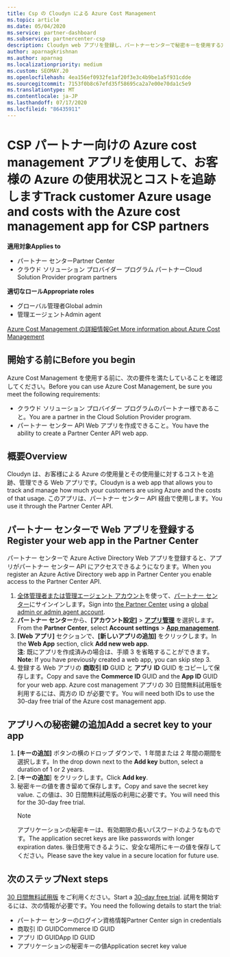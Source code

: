 ```yaml
---
title: Csp の Cloudyn による Azure Cost Management
ms.topic: article
ms.date: 05/04/2020
ms.service: partner-dashboard
ms.subservice: partnercenter-csp
description: Cloudyn web アプリを登録し、パートナーセンターで秘密キーを使用する方法について説明します。これにより、アプリを使用して、お客様の Azure の使用状況とコストを追跡することができます。
author: aparnagkrishnan
ms.author: aparnag
ms.localizationpriority: medium
ms.custom: SEOMAY.20
ms.openlocfilehash: 4ea156ef0932fe1af20f3e3c4b9be1a5f931cdde
ms.sourcegitcommit: 7153f0b8c67efd35f58695ca2a7e00e70da1c5e9
ms.translationtype: MT
ms.contentlocale: ja-JP
ms.lasthandoff: 07/17/2020
ms.locfileid: "86435911"
---
```

# <a name="track-customer-azure-usage-and-costs-with-the-azure-cost-management-app-for-csp-partners"></a><span data-ttu-id="a65ac-103">CSP パートナー向けの Azure cost management アプリを使用して、お客様の Azure の使用状況とコストを追跡します</span><span class="sxs-lookup"><span data-stu-id="a65ac-103">Track customer Azure usage and costs with the Azure cost management app for CSP partners</span></span>  

<span data-ttu-id="a65ac-104">**適用対象**</span><span class="sxs-lookup"><span data-stu-id="a65ac-104">**Applies to**</span></span>

- <span data-ttu-id="a65ac-105">パートナー センター</span><span class="sxs-lookup"><span data-stu-id="a65ac-105">Partner Center</span></span>
- <span data-ttu-id="a65ac-106">クラウド ソリューション プロバイダー プログラム パートナー</span><span class="sxs-lookup"><span data-stu-id="a65ac-106">Cloud Solution Provider program partners</span></span>

<span data-ttu-id="a65ac-107">**適切なロール**</span><span class="sxs-lookup"><span data-stu-id="a65ac-107">**Appropriate roles**</span></span>

- <span data-ttu-id="a65ac-108">グローバル管理者</span><span class="sxs-lookup"><span data-stu-id="a65ac-108">Global admin</span></span>
- <span data-ttu-id="a65ac-109">管理エージェント</span><span class="sxs-lookup"><span data-stu-id="a65ac-109">Admin agent</span></span>

[<span data-ttu-id="a65ac-110">Azure Cost Management の詳細情報</span><span class="sxs-lookup"><span data-stu-id="a65ac-110">Get More information about Azure Cost Management</span></span>](https://go.microsoft.com/fwlink/p/?linkid=857893)

## <a name="before-you-begin"></a><span data-ttu-id="a65ac-111">開始する前に</span><span class="sxs-lookup"><span data-stu-id="a65ac-111">Before you begin</span></span>
<span data-ttu-id="a65ac-112">Azure Cost Management を使用する前に、次の要件を満たしていることを確認してください。</span><span class="sxs-lookup"><span data-stu-id="a65ac-112">Before you can use Azure Cost Management, be sure you meet the following requirements:</span></span>

- <span data-ttu-id="a65ac-113">クラウド ソリューション プロバイダー プログラムのパートナー様であること。</span><span class="sxs-lookup"><span data-stu-id="a65ac-113">You are a partner in the Cloud Solution Provider program.</span></span>
- <span data-ttu-id="a65ac-114">パートナー センター API Web アプリを作成できること。</span><span class="sxs-lookup"><span data-stu-id="a65ac-114">You have the ability to create a Partner Center API web app.</span></span>

## <a name="overview"></a><span data-ttu-id="a65ac-115">概要</span><span class="sxs-lookup"><span data-stu-id="a65ac-115">Overview</span></span>

<span data-ttu-id="a65ac-116">Cloudyn は、お客様による Azure の使用量とその使用量に対するコストを追跡、管理できる Web アプリです。</span><span class="sxs-lookup"><span data-stu-id="a65ac-116">Cloudyn is a web app that allows you to track and manage how much your customers are using Azure and the costs of that usage.</span></span> <span data-ttu-id="a65ac-117">このアプリは、パートナー センター API 経由で使用します。</span><span class="sxs-lookup"><span data-stu-id="a65ac-117">You use it through the Partner Center API.</span></span>

## <a name="register-your-web-app-in-the-partner-center"></a><span data-ttu-id="a65ac-118">パートナー センターで Web アプリを登録する</span><span class="sxs-lookup"><span data-stu-id="a65ac-118">Register your web app in the Partner Center</span></span>
<span data-ttu-id="a65ac-119">パートナー センターで Azure Active Directory Web アプリを登録すると、アプリがパートナー センター API にアクセスできるようになります。</span><span class="sxs-lookup"><span data-stu-id="a65ac-119">When you register an Azure Active Directory web app in Partner Center you enable access to the Partner Center API.</span></span> 
1.  <span data-ttu-id="a65ac-120">[全体管理者または管理エージェント アカウント](create-user-accounts-and-set-permissions.md)を使って、[パートナー センター](https://partnercenter.microsoft.com/pcv/dashboard/overview)にサインインします。</span><span class="sxs-lookup"><span data-stu-id="a65ac-120">Sign into [the Partner Center](https://partnercenter.microsoft.com/pcv/dashboard/overview) using a [global admin or admin agent account](create-user-accounts-and-set-permissions.md).</span></span>
2.  <span data-ttu-id="a65ac-121">**パートナー センター**から、**[アカウント設定]** &gt; **[アプリ管理](https://partnercenter.microsoft.com/pcv/apiintegration/appmanagement)** を選択します。</span><span class="sxs-lookup"><span data-stu-id="a65ac-121">From the **Partner Center**, select **Account settings** &gt; **[App management](https://partnercenter.microsoft.com/pcv/apiintegration/appmanagement)**.</span></span>
3.  <span data-ttu-id="a65ac-122">**[Web アプリ]** セクションで、**[新しいアプリの追加]** をクリックします。</span><span class="sxs-lookup"><span data-stu-id="a65ac-122">In the **Web App** section, click **Add new web app**.</span></span>
<br> <span data-ttu-id="a65ac-123">**注**: 既にアプリを作成済みの場合は、手順 3 を省略することができます。</span><span class="sxs-lookup"><span data-stu-id="a65ac-123">**Note**: If you have previously created a web app, you can skip step 3.</span></span>
4.  <span data-ttu-id="a65ac-124">登録する Web アプリの **商取引 ID** GUID と **アプリ ID** GUID をコピーして保存します。</span><span class="sxs-lookup"><span data-stu-id="a65ac-124">Copy and save the **Commerce ID** GUID and the **App ID** GUID for your web app.</span></span> <span data-ttu-id="a65ac-125">Azure cost management アプリの 30 日間無料試用版を利用するには、両方の ID が必要です。</span><span class="sxs-lookup"><span data-stu-id="a65ac-125">You will need both IDs to use the 30-day free trial of the Azure cost management app.</span></span>

## <a name="add-a-secret-key-to-your-app"></a><span data-ttu-id="a65ac-126">アプリへの秘密鍵の追加</span><span class="sxs-lookup"><span data-stu-id="a65ac-126">Add a secret key to your app</span></span>
1. <span data-ttu-id="a65ac-127">**[キーの追加]** ボタンの横のドロップ ダウンで、1 年間または 2 年間の期間を選択します。</span><span class="sxs-lookup"><span data-stu-id="a65ac-127">In the drop down next to the **Add key** button, select a duration of 1 or 2 years.</span></span>
2. <span data-ttu-id="a65ac-128">[**キーの追加**] をクリックします。</span><span class="sxs-lookup"><span data-stu-id="a65ac-128">Click **Add key**.</span></span> 
3. <span data-ttu-id="a65ac-129">秘密キーの値を書き留めて保存します。</span><span class="sxs-lookup"><span data-stu-id="a65ac-129">Copy and save the secret key value.</span></span> <span data-ttu-id="a65ac-130">この値は、30 日間無料試用版の利用に必要です。</span><span class="sxs-lookup"><span data-stu-id="a65ac-130">You will need this for the 30-day free trial.</span></span><br>
   > [!NOTE]  
   > <span data-ttu-id="a65ac-131">アプリケーションの秘密キーは、有効期限の長いパスワードのようなものです。</span><span class="sxs-lookup"><span data-stu-id="a65ac-131">The application secret keys are like passwords with longer expiration dates.</span></span> <span data-ttu-id="a65ac-132">後日使用できるように、安全な場所にキーの値を保存してください。</span><span class="sxs-lookup"><span data-stu-id="a65ac-132">Please save the key value in a secure location for future use.</span></span>

## <a name="next-steps"></a><span data-ttu-id="a65ac-133">次のステップ</span><span class="sxs-lookup"><span data-stu-id="a65ac-133">Next steps</span></span>
<span data-ttu-id="a65ac-134">[30 日間無料試用版](https://go.microsoft.com/fwlink/?linkid=857895) をご利用ください。</span><span class="sxs-lookup"><span data-stu-id="a65ac-134">Start a [30-day free trial](https://go.microsoft.com/fwlink/?linkid=857895).</span></span>
<span data-ttu-id="a65ac-135">試用を開始するには、次の情報が必要です。</span><span class="sxs-lookup"><span data-stu-id="a65ac-135">You need the following details to start the trial:</span></span>
- <span data-ttu-id="a65ac-136">パートナー センターのログイン資格情報</span><span class="sxs-lookup"><span data-stu-id="a65ac-136">Partner Center sign in credentials</span></span>
- <span data-ttu-id="a65ac-137">商取引 ID GUID</span><span class="sxs-lookup"><span data-stu-id="a65ac-137">Commerce ID GUID</span></span>
- <span data-ttu-id="a65ac-138">アプリ ID GUID</span><span class="sxs-lookup"><span data-stu-id="a65ac-138">App ID GUID</span></span>
- <span data-ttu-id="a65ac-139">アプリケーションの秘密キーの値</span><span class="sxs-lookup"><span data-stu-id="a65ac-139">Application secret key value</span></span>
